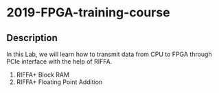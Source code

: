 # 2019-FPGA-training-course
## Description
In this Lab, we will learn how to transmit data from CPU to FPGA through PCIe interface with the help of RIFFA.
1. RIFFA+ Block RAM
2. RIFFA+ Floating Point Addition
